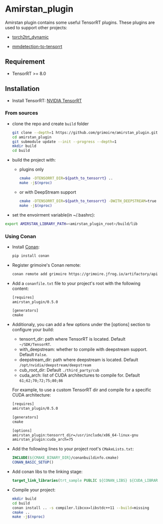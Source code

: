 # Amirstan_plugin

Amirstan plugin contains some useful TensorRT plugins.
These plugins are used to support other projects:

- [torch2trt_dynamic](https://github.com/grimoire/torch2trt_dynamic)

- [mmdetection-to-tensorrt](https://github.com/grimoire/mmdetection-to-tensorrt)

## Requirement

- TensorRT >= 8.0

## Installation

- Install TensorRT: [NVIDIA TensorRT](https://developer.nvidia.com/tensorrt)

### From sources

- clone the repo and create `build` folder

  ```bash
  git clone --depth=1 https://github.com/grimoire/amirstan_plugin.git
  cd amirstan_plugin
  git submodule update --init --progress --depth=1
  mkdir build
  cd build
  ```

- build the project with:

  - plugins only

    ```bash
    cmake -DTENSORRT_DIR=${path_to_tensorrt} ..
    make -j$(nproc)
    ```

  - or with DeepStream support

    ```bash
    cmake -DTENSORRT_DIR=${path_to_tensorrt} -DWITH_DEEPSTREAM=true -DDeepStream_DIR=${path_to_deepstream} ..
    make -j$(nproc)
    ```

- set the envoirment variable(in ~/.bashrc):

```bash
export AMIRSTAN_LIBRARY_PATH=<amirstan_plugin_root>/build/lib
```

### Using Conan

- Install [Conan](https://conan.io/):

  ```bash
  pip install conan
  ```

- Register grimoire's Conan remote:

  ```bash
  conan remote add grimoire https://grimoire.jfrog.io/artifactory/api/conan/grimoire-conan
  ```

- Add a `conanfile.txt` file to your project's root with the following content:

  ```txt
  [requires]
  amirstan_plugin/0.5.0

  [generators]
  cmake
  ```

- Additionaly, you can add a few options under the \[options\] section to configure your build:

  - tensorrt_dir: path where TensorRT is located. Default `~/SDK/TensorRT`.
  - with_deepstream: whether to compile with deepstream support. Default `False`.
  - deepstream_dir: path where deepstream is located. Default `/opt/nvidia/deepstream/deepstream`
  - cub_root_dir: Default `./third_party/cub`
  - cuda_arch: list of CUDA architectures to compile for. Default `61;62;70;72;75;80;86`

  For example, to use a custom TensorRT dir and compile for a specific CUDA architecture:

  ```txt
  [requires]
  amirstan_plugin/0.5.0

  [generators]
  cmake

  [options]
  amirstan_plugin:tensorrt_dir=/usr/include/x86_64-linux-gnu
  amirstan_plugin:cuda_arch=75
  ```

- Add the following lines to your project root's `CMakeLists.txt`:

  ```cmake
  INCLUDE(${CMAKE_BINARY_DIR}/conanbuildinfo.cmake)
  CONAN_BASIC_SETUP()
  ```

- Add conan libs to the linking stage:

  ```cmake
  target_link_libraries(trt_sample PUBLIC ${CONAN_LIBS} ${CUDA_LIBRARIES} ${CMAKE_THREAD_LIBS_INIT} ${TensorRT_LIBRARIES})
  ```

- Compile your project:

  ```bash
  mkdir build
  cd build
  conan install .. -s compiler.libcxx=libstdc++11 --build=missing 
  cmake .. 
  make -j$(nproc)
  ```
